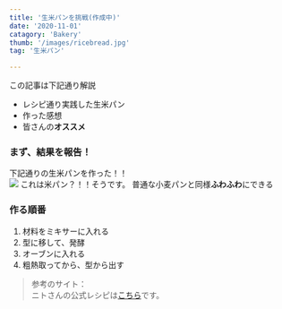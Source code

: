 ```yaml
---
title: '生米パンを挑戦(作成中)'
date: '2020-11-01'
catagory: 'Bakery'
thumb: '/images/ricebread.jpg'
tag: '生米パン'

---
```


この記事は下記通り解説
- レシピ通り実践した生米パン
- 作った感想
- 皆さんの**オススメ**




### まず、結果を報告！
下記通りの生米パンを作った！！  
![](https://i.imgur.com/EmNdkPw.jpg)
これは米パン？！！そうです。
普通な小麦パンと同様**ふわふわ**にできる

### 作る順番
1. 材料をミキサーに入れる
2. 型に移して、発酵
3. オーブンに入れる
4. 粗熱取ってから、型から出す

> 参考のサイト：<br>ニトさんの公式レシピは[こちら](https://cookpad.com/recipe/6065741)です。

